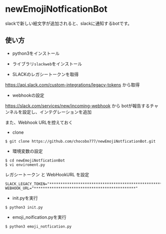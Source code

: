 # newEmojiNotficationBot

slackで新しい絵文字が追加されると、slackに通知するbotです。

## 使い方

- python3をインストール

- ライブラリ`slackweb`をインストール

- SLACKのレガシートークンを取得

https://api.slack.com/custom-integrations/legacy-tokens から取得

- webhookの設定

https://slack.com/services/new/incoming-webhook から botが報告するチャンネルを設定し、インテグレーションを追加

また、Webhook URLを控えておく

- clone
```
$ git clone https://github.com/chocobo777/newEmojiNotficationBot.git
```

- 環境変数の設定
```
$ cd newEmojiNotficationBot
$ vi enviroment.py
```

レガシートークン と WebHookURL を設定
```
SLACK_LEGACY_TOKEN="***************************************************************************"
WEBHOOK_URL="**********************************************"
```

- init.pyを実行
```
$ python3 init.py
```

- emoji_noification.pyを実行
```
$ python3 emoji_notfication.py
```